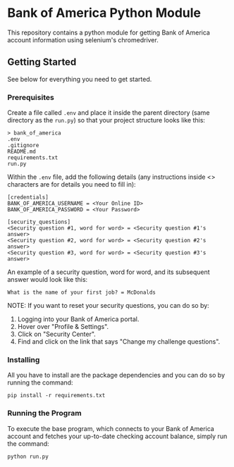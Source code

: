 # Bank of America Python Module
This repository contains a python module for getting Bank of America account information using selenium's chromedriver. 


## Getting Started
See below for everything you need to get started.


### Prerequisites
Create a file called `.env` and place it inside the parent directory (same directory as the `run.py`) so that your project structure looks like this:
```
> bank_of_america
.env
.gitignore
README.md
requirements.txt
run.py
```
Within the `.env` file, add the following details (any instructions inside <> characters are for details you need to fill in):
   ```
   [credentials]
   BANK_OF_AMERICA_USERNAME = <Your Online ID>
   BANK_OF_AMERICA_PASSWORD = <Your Password>

   [security_questions]
   <Security question #1, word for word> = <Security question #1's answer>
   <Security question #2, word for word> = <Security question #2's answer>
   <Security question #3, word for word> = <Security question #3's answer>
   ```
An example of a security question, word for word, and its subsequent answer would look like this:
```
What is the name of your first job? = McDonalds
```
NOTE: If you want to reset your security questions, you can do so by:
   1) Logging into your Bank of America portal.
   2) Hover over "Profile & Settings".
   3) Click on "Security Center".
   4) Find and click on the link that says "Change my challenge questions".


### Installing
All you have to install are the package dependencies and you can do so by running the command:
```
pip install -r requirements.txt
```


### Running the Program
To execute the base program, which connects to your Bank of America account and fetches your up-to-date checking account balance, simply run the command:
```
python run.py
```